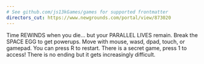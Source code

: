 ```yaml
---
# See github.com/js13kGames/games for supported frontmatter
directors_cut: https://www.newgrounds.com/portal/view/873020
---
```

Time REWINDS when you die...
but your PARALLEL LIVES remain.
Break the SPACE EGG to get powerups.
Move with mouse, wasd, dpad, touch, or gamepad.
You can press R to restart.
There is a secret game, press 1 to access!
There is no ending but it gets increasingly difficult.